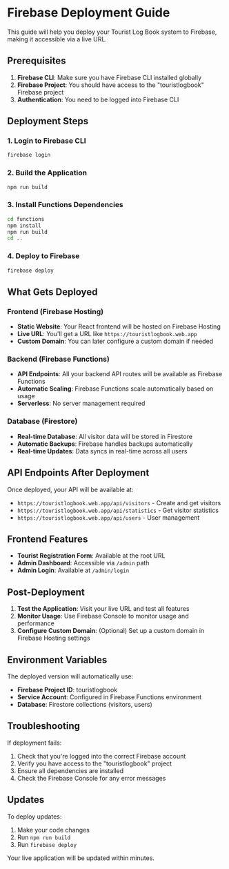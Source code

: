 # Firebase Deployment Guide

This guide will help you deploy your Tourist Log Book system to Firebase, making it accessible via a live URL.

## Prerequisites

1. **Firebase CLI**: Make sure you have Firebase CLI installed globally
2. **Firebase Project**: You should have access to the "touristlogbook" Firebase project
3. **Authentication**: You need to be logged into Firebase CLI

## Deployment Steps

### 1. Login to Firebase CLI
```bash
firebase login
```

### 2. Build the Application
```bash
npm run build
```

### 3. Install Functions Dependencies
```bash
cd functions
npm install
npm run build
cd ..
```

### 4. Deploy to Firebase
```bash
firebase deploy
```

## What Gets Deployed

### Frontend (Firebase Hosting)
- **Static Website**: Your React frontend will be hosted on Firebase Hosting
- **Live URL**: You'll get a URL like `https://touristlogbook.web.app`
- **Custom Domain**: You can later configure a custom domain if needed

### Backend (Firebase Functions)
- **API Endpoints**: All your backend API routes will be available as Firebase Functions
- **Automatic Scaling**: Firebase Functions scale automatically based on usage
- **Serverless**: No server management required

### Database (Firestore)
- **Real-time Database**: All visitor data will be stored in Firestore
- **Automatic Backups**: Firebase handles backups automatically
- **Real-time Updates**: Data syncs in real-time across all users

## API Endpoints After Deployment

Once deployed, your API will be available at:
- `https://touristlogbook.web.app/api/visitors` - Create and get visitors
- `https://touristlogbook.web.app/api/statistics` - Get visitor statistics
- `https://touristlogbook.web.app/api/users` - User management

## Frontend Features

- **Tourist Registration Form**: Available at the root URL
- **Admin Dashboard**: Accessible via `/admin` path
- **Admin Login**: Available at `/admin/login`

## Post-Deployment

1. **Test the Application**: Visit your live URL and test all features
2. **Monitor Usage**: Use Firebase Console to monitor usage and performance
3. **Configure Custom Domain**: (Optional) Set up a custom domain in Firebase Hosting settings

## Environment Variables

The deployed version will automatically use:
- **Firebase Project ID**: touristlogbook
- **Service Account**: Configured in Firebase Functions environment
- **Database**: Firestore collections (visitors, users)

## Troubleshooting

If deployment fails:
1. Check that you're logged into the correct Firebase account
2. Verify you have access to the "touristlogbook" project
3. Ensure all dependencies are installed
4. Check the Firebase Console for any error messages

## Updates

To deploy updates:
1. Make your code changes
2. Run `npm run build`
3. Run `firebase deploy`

Your live application will be updated within minutes.